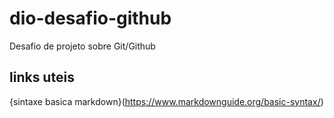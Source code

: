 # dio-desafio-github
Desafio de projeto sobre Git/Github

## links uteis
{sintaxe basica markdown}(https://www.markdownguide.org/basic-syntax/)
